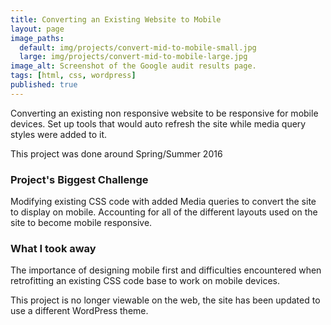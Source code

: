 ```yaml
---
title: Converting an Existing Website to Mobile
layout: page
image_paths:
  default: img/projects/convert-mid-to-mobile-small.jpg
  large: img/projects/convert-mid-to-mobile-large.jpg
image_alt: Screenshot of the Google audit results page.
tags: [html, css, wordpress]
published: true
---
```



Converting an existing non responsive website to be responsive for mobile devices. Set up tools that would auto refresh the site while media query styles were added to it.

<!--more-->

This project was done around Spring/Summer 2016

### Project's Biggest Challenge

Modifying existing CSS code with added Media queries to convert the site to display on mobile. Accounting for all of the different layouts used on the site to become mobile responsive.

### What I took away

The importance of designing mobile first and difficulties encountered when retrofitting an existing CSS code base to work on mobile devices.

This project is no longer viewable on the web, the site has been updated to use a different WordPress theme. 